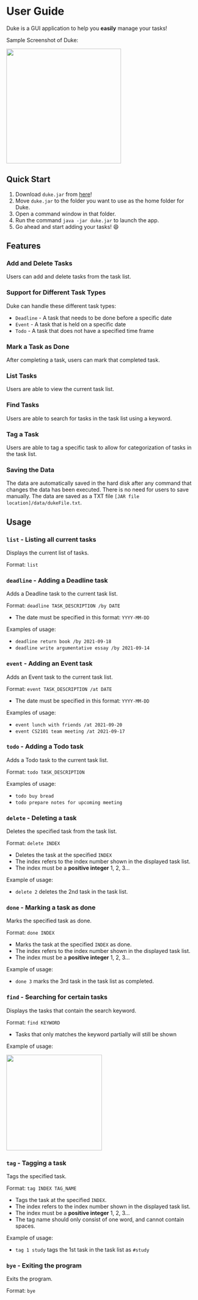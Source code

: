 # User Guide

Duke is a GUI application to help you **easily** manage your tasks!

Sample Screenshot of Duke:

<img src="https://raw.github.com/JunWei3112/ip/master/docs/Ui.png" width="300">

## Quick Start

1. Download `duke.jar` from [here](https://github.com/JunWei3112/ip/releases/tag/v0.2)!
2. Move `duke.jar` to the folder you want to use as the home folder for Duke.
3. Open a command window in that folder.
4. Run the command `java -jar duke.jar` to launch the app.
5. Go ahead and start adding your tasks! :smile:

## Features 

### Add and Delete Tasks

Users can add and delete tasks from the task list.

### Support for Different Task Types

Duke can handle these different task types:
- `Deadline` - A task that needs to be done before a specific date
- `Event` - A task that is held on a specific date
- `Todo` - A task that does not have a specified time frame

### Mark a Task as Done

After completing a task, users can mark that completed task.

### List Tasks

Users are able to view the current task list.

### Find Tasks

Users are able to search for tasks in the task list using a keyword.

### Tag a Task

Users are able to tag a specific task to allow for categorization of tasks in the task list.

### Saving the Data

The data are automatically saved in the hard disk after any command that changes the data has been executed.
There is no need for users to save manually. The data are saved as a TXT file `[JAR file location]/data/dukeFile.txt`.

## Usage

### `list` - Listing all current tasks

Displays the current list of tasks.

Format: `list`

### `deadline` - Adding a Deadline task

Adds a Deadline task to the current task list.

Format: `deadline TASK_DESCRIPTION /by DATE`
- The date must be specified in this format: `YYYY-MM-DD`

Examples of usage:
- `deadline return book /by 2021-09-18`
- `deadline write argumentative essay /by 2021-09-14`

### `event` - Adding an Event task

Adds an Event task to the current task list.

Format: `event TASK_DESCRIPTION /at DATE`
- The date must be specified in this format: `YYYY-MM-DD`

Examples of usage:
- `event lunch with friends /at 2021-09-20`
- `event CS2101 team meeting /at 2021-09-17`

### `todo` - Adding a Todo task

Adds a Todo task to the current task list.

Format: `todo TASK_DESCRIPTION`

Examples of usage:
- `todo buy bread`
- `todo prepare notes for upcoming meeting`

### `delete` - Deleting a task

Deletes the specified task from the task list.

Format: `delete INDEX`
- Deletes the task at the specified `INDEX`
- The index refers to the index number shown in the displayed task list.
- The index must be a **positive integer** 1, 2, 3...

Example of usage:
- `delete 2` deletes the 2nd task in the task list.

### `done` - Marking a task as done

Marks the specified task as done.

Format: `done INDEX`
- Marks the task at the specified `INDEX` as done.
- The index refers to the index number shown in the displayed task list.
- The index must be a **positive integer** 1, 2, 3...

Example of usage:
- `done 3` marks the 3rd task in the task list as completed.

### `find` - Searching for certain tasks

Displays the tasks that contain the search keyword.

Format: `find KEYWORD`
- Tasks that only matches the keyword partially will still be shown

Example of usage:

<img src="https://raw.github.com/JunWei3112/ip/master/docs/FindResult.png" width="250">

### `tag` - Tagging a task

Tags the specified task.

Format: `tag INDEX TAG_NAME`
- Tags the task at the specified `INDEX`.
- The index refers to the index number shown in the displayed task list.
- The index must be a **positive integer** 1, 2, 3...
- The tag name should only consist of one word, and cannot contain spaces.

Example of usage:
- `tag 1 study` tags the 1st task in the task list as `#study`

### `bye` - Exiting the program

Exits the program.

Format: `bye`